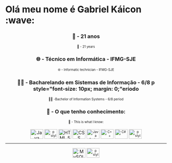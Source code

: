 
<h1>Olá meu nome é Gabriel Káicon :wave:</h1>
<div align="center">
	<h3>🗿 - 21 anos</h3>
	<p style="font-size: 10px; margin: 0;">🗿 - 21 years</small>
	<h3>🌐 - Técnico em Informática - IFMG-SJE</h3>
	<p style="font-size: 10px; margin: 0;">🌐 - Informatic technician - IFMG-SJE</p>
	<h3>👨‍💻 - Bacharelando em Sistemas de Informação - 6/8 p style="font-size: 10px; margin: 0;"eríodo</h3>
	<p style="font-size: 10px; margin: 0;">👨‍💻 -Bachelor of Information Systems - 6/8 period</p>
	<h3>🚀 - O que tenho conhecimento:</h3>
	<p style="font-size: 10px; margin: 0;">🚀 - This is what I know:</p>	
</div>

<div style="disp style="font-size: 10px; margin: 0;"lay: inline_block" align="center">
	<br>
  	<img align="center" alt="Java" height="30" width="40" src="http style="font-size: 10px; margin: 0;"s://raw.githubusercontent.com/devicons/devicon/master/icons/java/java-original.svg">
	<img align="center" alt="p style="font-size: 10px; margin: 0;"Hp style="font-size: 10px; margin: 0;"" height="30" width="40" src="http style="font-size: 10px; margin: 0;"s://raw.githubusercontent.com/devicons/devicon/master/icons/p style="font-size: 10px; margin: 0;"hp style="font-size: 10px; margin: 0;"/p style="font-size: 10px; margin: 0;"hp style="font-size: 10px; margin: 0;"-original.svg">
  	<img align="center" alt="HTML 5" height="30" width="40" src="http style="font-size: 10px; margin: 0;"s://raw.githubusercontent.com/devicons/devicon/master/icons/html5/html5-original.svg">
  	<img align="center" alt="CSS" height="30" width="40" src="http style="font-size: 10px; margin: 0;"s://raw.githubusercontent.com/devicons/devicon/master/icons/css3/css3-original.svg">
	<img align="center" alt="Java Scrip style="font-size: 10px; margin: 0;"t" height="30" width="40" src="http style="font-size: 10px; margin: 0;"s://raw.githubusercontent.com/devicons/devicon/master/icons/javascrip style="font-size: 10px; margin: 0;"t/javascrip style="font-size: 10px; margin: 0;"t-p style="font-size: 10px; margin: 0;"lain.svg">
  	<img align="center" alt="C++" height="30" width="40" src="http style="font-size: 10px; margin: 0;"s://raw.githubusercontent.com/devicons/devicon/master/icons/cp style="font-size: 10px; margin: 0;"lusp style="font-size: 10px; margin: 0;"lus/cp style="font-size: 10px; margin: 0;"lusp style="font-size: 10px; margin: 0;"lus-original.svg">
	<img align="center" alt="C#" height="30" width="40" src="http style="font-size: 10px; margin: 0;"s://raw.githubusercontent.com/devicons/devicon/master/icons/csharp style="font-size: 10px; margin: 0;"/csharp style="font-size: 10px; margin: 0;"-original.svg">
 	<img align="center" alt="p style="font-size: 10px; margin: 0;"ython" height="30" width="40" src="http style="font-size: 10px; margin: 0;"s://raw.githubusercontent.com/devicons/devicon/master/icons/p style="font-size: 10px; margin: 0;"ython/p style="font-size: 10px; margin: 0;"ython-original.svg">
	<hr>
	<img align="center" alt="MySQL" height="30" width="40" src="http style="font-size: 10px; margin: 0;"s://raw.githubusercontent.com/devicons/devicon/master/icons/mysql/mysql-original-wordmark.svg">
	<img align="center" alt="p style="font-size: 10px; margin: 0;"ostGreeSQL" height="30" width="40" src="http style="font-size: 10px; margin: 0;"s://raw.githubusercontent.com/devicons/devicon/master/icons/p style="font-size: 10px; margin: 0;"ostgresql/p style="font-size: 10px; margin: 0;"ostgresql-p style="font-size: 10px; margin: 0;"lain-wordmark.svg">
</div>
